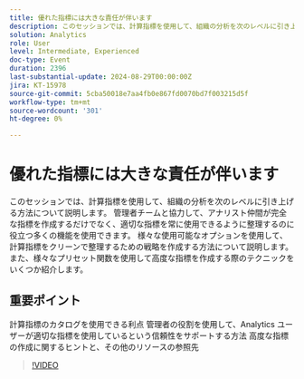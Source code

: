 ```yaml
---
title: 優れた指標には大きな責任が伴います
description: このセッションでは、計算指標を使用して、組織の分析を次のレベルに引き上げる方法について説明します。 管理者チームと協力して、アナリスト仲間が完全な指標を作成するだけでなく、適切な指標を常に使用できるように整理するのに役立つ多くの機能を使用できます。 様々な使用可能なオプションを使用して、計算指標をクリーンで整理するための戦略を作成する方法について説明します。 また、様々なプリセット関数を使用して高度な指標を作成する際のテクニックをいくつか紹介します。 計算指標のカタログを利用できるメリット管理者の役割を活用して、Analytics ユーザーが適切な指標を使用しているという自信を持てるようサポートする方法高度な指標の作成に関するヒントと、その他のリソースはどこで見つけるべきか
solution: Analytics
role: User
level: Intermediate, Experienced
doc-type: Event
duration: 2396
last-substantial-update: 2024-08-29T00:00:00Z
jira: KT-15978
source-git-commit: 5cba50018e7aa4fb0e867fd0070bd7f003215d5f
workflow-type: tm+mt
source-wordcount: '301'
ht-degree: 0%

---
```



# 優れた指標には大きな責任が伴います

このセッションでは、計算指標を使用して、組織の分析を次のレベルに引き上げる方法について説明します。 管理者チームと協力して、アナリスト仲間が完全な指標を作成するだけでなく、適切な指標を常に使用できるように整理するのに役立つ多くの機能を使用できます。 様々な使用可能なオプションを使用して、計算指標をクリーンで整理するための戦略を作成する方法について説明します。 また、様々なプリセット関数を使用して高度な指標を作成する際のテクニックをいくつか紹介します。

## 重要ポイント

計算指標のカタログを使用できる利点
管理者の役割を使用して、Analytics ユーザーが適切な指標を使用しているという信頼性をサポートする方法
高度な指標の作成に関するヒントと、その他のリソースの参照先

>[!VIDEO](https://video.tv.adobe.com/v/3432750/?learn=on)
